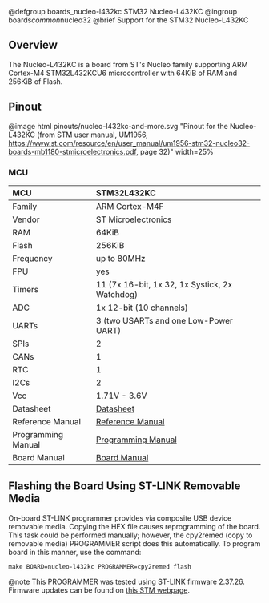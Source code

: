 @defgroup    boards_nucleo-l432kc STM32 Nucleo-L432KC
@ingroup     boards*common*nucleo32
@brief       Support for the STM32 Nucleo-L432KC

## Overview

The Nucleo-L432KC is a board from ST's Nucleo family supporting ARM Cortex-M4
STM32L432KCU6 microcontroller with 64KiB of RAM and 256KiB of Flash.

## Pinout

@image html pinouts/nucleo-l432kc-and-more.svg "Pinout for the Nucleo-L432KC (from STM user manual, UM1956, https://www.st.com/resource/en/user_manual/um1956-stm32-nucleo32-boards-mb1180-stmicroelectronics.pdf, page 32)" width=25%

### MCU

| MCU        |    STM32L432KC      |
|:---------- |:------------------- |
| Family     | ARM Cortex-M4F      |
| Vendor     | ST Microelectronics |
| RAM        | 64KiB               |
| Flash      | 256KiB              |
| Frequency  | up to 80MHz         |
| FPU        | yes                 |
| Timers     | 11 (7x 16-bit, 1x 32, 1x Systick, 2x Watchdog) |
| ADC        | 1x 12-bit (10 channels) |
| UARTs      | 3 (two USARTs and one Low-Power UART) |
| SPIs       | 2                   |
| CANs       | 1                   |
| RTC        | 1                   |
| I2Cs       | 2                   |
| Vcc        | 1.71V - 3.6V        |
| Datasheet  | [Datasheet](https://www.st.com/resource/en/datasheet/stm32l432kc.pdf) |
| Reference Manual | [Reference Manual](https://www.st.com/resource/en/reference_manual/rm0394-stm32l41xxx42xxx43xxx44xxx45xxx46xxx-advanced-armbased-32bit-mcus-stmicroelectronics.pdf)|
| Programming Manual | [Programming Manual](http://www.st.com/content/ccc/resource/technical/document/programming_manual/6c/3a/cb/e7/e4/ea/44/9b/DM00046982.pdf/files/DM00046982.pdf/jcr:content/translations/en.DM00046982.pdf) |
| Board Manual | [Board Manual](https://www.st.com/resource/en/user_manual/um1956-stm32-nucleo32-boards-mb1180-stmicroelectronics.pdf) |

## Flashing the Board Using ST-LINK Removable Media

On-board ST-LINK programmer provides via composite USB device removable media.
Copying the HEX file causes reprogramming of the board. This task
could be performed manually; however, the cpy2remed (copy to removable
media) PROGRAMMER script does this automatically. To program board in
this manner, use the command:
```
make BOARD=nucleo-l432kc PROGRAMMER=cpy2remed flash
```
@note This PROGRAMMER was tested using ST-LINK firmware 2.37.26. Firmware updates
      can be found on [this STM webpage](https://www.st.com/en/development-tools/stsw-link007.html).
